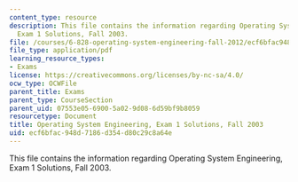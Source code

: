 ```yaml
---
content_type: resource
description: This file contains the information regarding Operating System Engineering,
  Exam 1 Solutions, Fall 2003.
file: /courses/6-828-operating-system-engineering-fall-2012/ecf6bfac948d7186d354d80c29c8a64e_MIT6_828F12_q03_1_sol.pdf
file_type: application/pdf
learning_resource_types:
- Exams
license: https://creativecommons.org/licenses/by-nc-sa/4.0/
ocw_type: OCWFile
parent_title: Exams
parent_type: CourseSection
parent_uid: 07553e05-6900-5a02-9d08-6d59bf9b8059
resourcetype: Document
title: Operating System Engineering, Exam 1 Solutions, Fall 2003
uid: ecf6bfac-948d-7186-d354-d80c29c8a64e
---
```

This file contains the information regarding Operating System Engineering, Exam 1 Solutions, Fall 2003.
